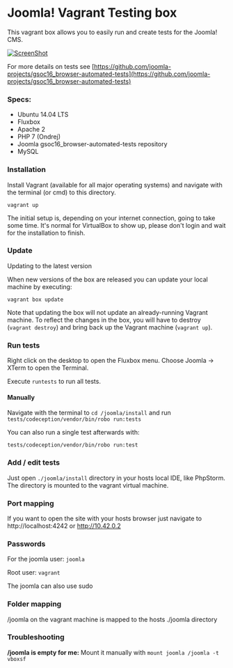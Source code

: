 # Joomla! Vagrant Testing box

This vagrant box allows you to easily run and create tests for the Joomla! CMS.

[![ScreenShot](http://img.youtube.com/vi/Y7QSYELLEF8/0.jpg)](https://www.youtube.com/watch?v=Y7QSYELLEF8)

For more details on tests see [https://github.com/joomla-projects/gsoc16_browser-automated-tests](https://github.com/joomla-projects/gsoc16_browser-automated-tests)

### Specs:

* Ubuntu 14.04 LTS
* Fluxbox
* Apache 2
* PHP 7 (Ondrej)
* Joomla gsoc16_browser-automated-tests repository
* MySQL

### Installation

Install Vagrant (available for all major operating systems) and navigate with the terminal (or cmd) to this directory.

```
vagrant up
```

The initial setup is, depending on your internet connection, going to take some time. It's normal for VirtualBox to show up, please don't login and wait for the installation to finish.

### Update
Updating to the latest version

When new versions of the box are released you can update your local machine by executing:

```
vagrant box update
```

Note that updating the box will not update an already-running Vagrant machine. To reflect the changes in the box, you will have to destroy (`vagrant destroy`) and bring back up the Vagrant machine (`vagrant up`).

### Run tests

Right click on the desktop to open the Fluxbox menu. Choose Joomla -> XTerm to open the Terminal.

Execute `runtests` to run all tests.

#### Manually

Navigate with the terminal to `cd /joomla/install` and run `tests/codeception/vendor/bin/robo run:tests`

You can also run a single test afterwards with:

`tests/codeception/vendor/bin/robo run:test`

### Add / edit tests

Just open `./joomla/install` directory in your hosts local IDE, like PhpStorm. The directory is mounted to the vagrant virtual machine.

### Port mapping

If you want to open the site with your hosts browser just navigate to http://localhost:4242 or http://10.42.0.2

### Passwords

For the joomla user: `joomla`

Root user: `vagrant`

The joomla can also use sudo

### Folder mapping

/joomla on the vagrant machine is mapped to the hosts ./joomla directory

### Troubleshooting

**/joomla is empty for me:**
Mount it manually with `mount joomla /joomla -t vboxsf`
